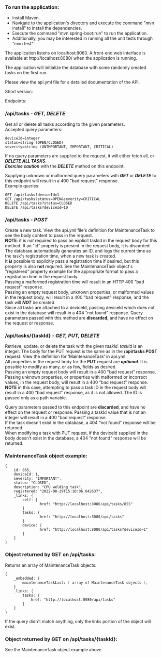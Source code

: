 ### To run the application: 
* Install Maven.
* Navigate to the application's directory and execute the command "mvn install" to install the dependencies.
* Execute the command "mvn spring-boot:run" to run the application.
* Additionally, you may be interested in running all the unit tests through "mvn test"

The application listens on localhost:8080. A front-end web interface is available at http://localhost:8080/ when the application is running.  

The application will initialize the database with some randomly created tasks on the first run.  

Please view the api.yml file for a detailed documentation of the API.

Short version:

Endpoints:

### /api/tasks - _GET, DELETE_
Get all or delete all tasks according to the given parameters.  
Accepted query parameters:
```
deviceId=integer
status=string (OPEN/CLOSED)
severity=string (UNIMPORTANT, IMPORTANT, CRITICAL)  
```
If no query parameters are supplied to the request, it will either fetch all, or _**DELETE ALL TASKS**_.  
_**Exercise caution**_ with the _**DELETE**_ method on this endpoint.  

Supplying unknown or malformed query parameters with _**GET**_ or _**DELETE**_ to this endpoint will result in a 400 "bad request" response.  
Example queries:
```
GET /api/tasks?deviceId=1
GET /api/tasks?status=OPEN&severity=CRITICAL
DELETE /api/tasks?status=CLOSED
DELETE /api/tasks?deviceId=10
```
  
### /api/tasks - _POST_
Create a new task. View the api.yml file's definition for MaintenanceTask to see the body content to pass in the request.  
**NOTE**: it is _not_ required to pass an explicit taskId in the request body for this method. If an "id" property is present in the request body, it is discarded.  
The database automatically generates an ID, and logs the current time as the task's registration time, when a new task is created.  
It **_is_** possible to explicitly pass a registration time if desired, but this property is also **not** required. See the MaintenanceTask object's "registered" property example for the appropriate format to pass a registration time in the request body.  
Passing a malformed registration time will result in an HTTP 400 "bad request" response.  
Passing an empty request body, unknown properties, or malformed values in the request body, will result in a 400 "bad request" response, and the task will _**NOT**_ be created.  
Since all tasks are attached to a deviceId, passing deviceId which does not exist in the database will result in a 404 "not found" response.
Query parameters passed with this method are **discarded**, and have no effect on the request or response.  

### /api/tasks/{taskId} - _GET, PUT, DELETE_
Retrieve, update, or delete the task with the given _taskId_. _taskId_ is an integer. The body for the PUT request is the same as in the **/api/tasks POST** request. View the definition for 'MaintenanceTask' in api.yml.  
All properties in the request body for the **PUT** request are **_optional_**. It is possible to modify as many, or as few, fields as desired.  
Passing an empty request body will result in a 400 "bad request" response.  
Passing unknown properties, or properties with malformed or incorrect values, in the request body, will result in a 400 "bad request" response.
**NOTE** in this case, attempting to pass a task ID in the request body will result in a 400 "bad request" response, as it is not allowed. The ID is passed only as a path variable.  

Query parameters passed to this endpoint are **discarded**, and have no effect on the request or response. 
Passing a taskId value that is not an integer will result in a 400 "bad request" response.  
If the task doesn't exist in the database, a 404 "not found" response will be returned.  
When modifying a task with PUT request, if the deviceId supplied in the body doesn't exist in the database, a 404 "not found" response will be returned.  

### MaintenanceTask object example:
```
{
    id: 855,
    deviceId: 1,
    severity: "IMPORTANT",
    status: "CLOSED",
    description: "CPU welding task",
    registered: "2022-08-29T15:10:06.042637",
    _links: {
        self: {
                href: "http://localhost:8080/api/tasks/855"
        }
        tasks: {
                href: "http://localhost:8080/api/tasks"
        }
        device: {
                href: "http://localhost:8080/api/tasks?deviceId=1"
        }
    }
}
```
### Object returned by GET on /api/tasks:
Returns an array of MaintenanceTask objects:
```
{
    _embedded: {
        maintenanceTaskList: [ array of MaintenanceTask objects ],
    }
    _links: {
        tasks: {
            href: "http://localhost:8080/api/tasks"
        }
    }
}
```
If the query didn't match anything, only the links portion of the object will exist.  

### Object returned by GET on /api/tasks/{taskId}:
See the MaintenanceTask object example above.
